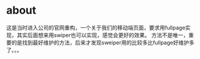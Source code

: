# about
这是当时进入公司的官网重构，一个关于我们的移动端页面，要求用fullpage实现，其实后面想来用swiper也可以实现，感觉会更好的效果。
方法不是唯一，重要的是找到最好维护的方法，后来才发现sweiper用的比较多比fullpage好维护多了。。。
